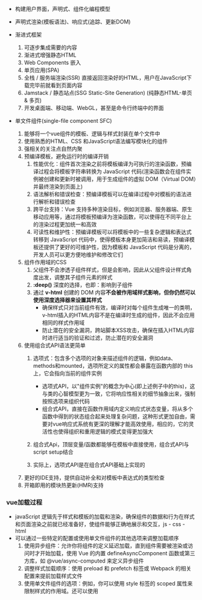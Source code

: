 * 构建用户界面，声明式、组件化编程模型
* 声明式渲染(模板语法)、响应式(追踪、更新DOM)
* 渐进式框架

    1. 可逐步集成需要的内容
    2. 渐进式增强静态HTML
    3. Web Components 嵌入
    4. 单页应用(SPA)
    5. 全栈 / 服务端渲染(SSR) 直接返回渲染好的HTML，用户在JavaScript下载完毕前就看到页面内容
    6. Jamstack / 静态站点(SSG  Static-Site Generation) (纯静态HTML-单页 & 多页)
    7. 开发桌面端、移动端、WebGL，甚至是命令行终端中的界面
* 单文件组件(single-file component SFC)
    1. 能够将一个vue组件的模板、逻辑与样式封装在单个文件中
    2. 使用熟悉的HTML、CSS 和JavaScript语法编写模块化的组件
    3. 强相关的关注点自然内聚
    4. 预编译模板，避免运行时的编译开销
        1. 性能优化：组件首次渲染之前将模板编译为可执行的渲染函数，预编译过程会将模板字符串转换为 JavaScript 代码(渲染函数会在组件实例被创建和更新时被调用，用于生成组件的虚拟 DOM（Virtual DOM）并最终渲染到页面上)
        2. 语法解析和错误检查：预编译模板可以在编译过程中对模板的语法进行解析和错误检查
        3. 跨平台支持：Vue 支持多种渲染目标，例如浏览器、服务器端、原生移动应用等，通过将模板预编译为渲染函数，可以使得在不同平台上的渲染过程更加统一和高效
        4. 可读性和维护性：预编译模板可以将模板中的一些复杂逻辑和表达式转移到 JavaScript 代码中，使得模板本身更加简洁和易读，预编译模板还提供了更好的可维护性，因为模板和 JavaScript 代码是分离的，开发人员可以更方便地维护和修改它们
    5. 组件作用域的CSS 
        1. 父组件不会渗透子组件样式，但是会影响，因此从父组件设计样式角度出发，调整其子组件元素的样式
        2. **:deep()** 深度的选择，也即：影响到子组件
        3. 通过 **v-html** 创建的 DOM 内容**不会被作用域样式影响，但你仍然可以使用深度选择器来设置其样式**
            * 确保样式只对当前组件有效，编译时对每个组件生成唯一的类明，v-html插入的HTML内容不是在编译时生成的组件，因此不会应用相同的样式作用域
            * 防止潜在的安全漏洞，跨站脚本XSS攻击，确保在插入HTML内容时进行适当的验证和过滤，防止潜在的安全漏洞
    6. 使用组合式API语法更简单
        1. 选项式：包含多个选项的对象来描述组件的逻辑，例如data、methods和mounted，选项所定义的属性都会暴露在函数内部的 this 上，它会指向当前的组件实例
            * 选项式API，以"组件实例"的概念为中心(即上述例子中的this)，这与类的心智模型更为一致，它将响应性相关的细节抽象出来，强制按照选项来组织代码
            * 组合式API，直接在函数作用域内定义响应式状态变量，将从多个函数中得到的状态组合起来处理复杂问题，这种形式更加自由，需要对vue响应式系统有更深的理解才能高效使用，相应的，它的灵活性也使得组织和重用逻辑的模式变得更加强大
        2. 组合式Api，顶层变量/函数都能够在模板中直接使用，组合式API与script setup结合

        3. 实际上，选项式API是在组合式API基础上实现的
    7. 更好的IDE支持，提供自动补全和对模板中表达式的类型检查
    8. 开箱即用的模块热更新(HMR)支持

### vue加载过程
* javaScript 逻辑先于样式和模板的加载和渲染，确保组件的数据和行为在样式和页面渲染之前就已经准备好，使组件能够正确地展示和交互，js - css - html
* 可以通过一些特定的配置或使用单文件组件的其他选项来调整加载顺序
    1. 使用异步组件：允许你将组件的定义延迟加载，直到组件需要被渲染或访问时才开始加载，使用 Vue 的内置 defineAsyncComponent 函数或第三方库，如 @vue/async-computed 来定义异步组件
    2. 调整样式加载顺序：使用 preload 和 prefetch 标签或 Webpack 的相关配置来提前加载样式文件
    3. 使用单文件组件的选项：例如，你可以使用 style 标签的 scoped 属性来限制样式的作用域。还可以使用 <script setup> 语法来编写组件，其中模板、JavaScript 和 CSS 的关联更加紧密
## 什么是单页面应用?
* 传统多页应用程序(MPA)
* 单页应用(SPA)
    1. 使用前端路由管理不同视图之间的导航和状态，不是依赖服务器端的路由
    2. 前端路由将 URL 映射到特定的视图组件，使用户可以直接通过 URL 访问特定的页面或视图
    3. 单页面应用是一种通过动态加载内容并在同一个页面上呈现不同内容的Web应用程序架构模式
* 总结：它提供了更好的用户体验和交互性，并避免了传统多页应用中的页面刷新和加载延迟
## 什么是SSR?
* 更快的首屏加载：无需等待JavaScript加载完毕
* 统一的心智模型：不需要后端模板系统和前端框架来回切换
* 更好的SEO：搜索引擎爬虫可以直接看到渲染页面
## 什么是vue3响应式系统
* 数据变化能够自动地触发视图的更新，实现数据和视图的双向绑定
    1. JavaScript原生，使用自己编写的算法判断DOM哪里需要进行更新！
*  
Proxy 对象可以实现对目标对象的访问和操作的自定义控制，使得我们可以对 JavaScript 对象的行为进行扩展和改变


## 生命周期
vue3中，组件的生命周期钩子函数（Lifecycle Hooks）被整理为一组


## 组合式API
1. setup函数，使用组合式API的组件都必须包含一个名为setup的函数。该函数在组件实例创建之前执行，
